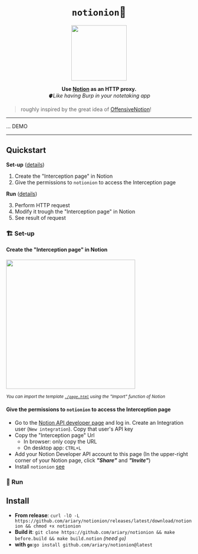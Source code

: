 <div align="center">
<h1>
  <code>notionion</code>🧅
</h1>
  <img src="https://github.com/ariary/notionion/blob/main/img/onion-logo.png"  width=150>
  
  <strong> Use <a href="https://www.notion.so">Notion</a> as an HTTP proxy.</strong><br>
  <i>🫀Like having Burp in your notetaking app</i>
</div>

<blockquote align=left>
roughly inspired by the great idea of <a href="https://github.com/mttaggart/OffensiveNotion">OffensiveNotion</a>! 
</blockquote>

---

... DEMO

---

## Quickstart

**Set-up**  ([details](#-set-up))
1. Create the "Interception page" in Notion
2. Give the permissions to `notionion` to access the Interception page 

**Run** ([details](#-run))

3. Perform HTTP request
4. Modify it trough the "Interception page" in Notion
5. See result of request

### 🏗️ Set-up

#### Create the "Interception page" in Notion

<img src="https://github.com/ariary/Notionion/blob/main/img/page.png"  width=350>

<sup><i>You can import the template [`./page.html`](https://github.com/ariary/Notionion/blob/main/page.html) using the "Import" function of Notion</i></sup>

#### Give the permissions to `notionion` to access the Interception page
* Go to the [Notion API developer page](https://developers.notion.com/) and log in. Create an Integration user (`New integration`). Copy that user's API key
* Copy the "Interception page" Url
  * In browser: only copy the URL
  * On desktop app: `CTRL+L`
* Add your Notion Developer API account to this page (In the upper-right corner of your Notion page, click ***"Share"*** and ***"Invite"***)
* Install `notionion` [see](#install)

### 👟 Run


## Install
* **From release**: `curl -lO -L https://github.com/ariary/notionion/releases/latest/download/notionion && chmod +x notionion`
* **Build it**: `git clone https://github.com/ariary/notionion && make before.build && make build.notion` *(need `go`)*
* **with `go`**:`go install github.com/ariary/notionion@latest`
